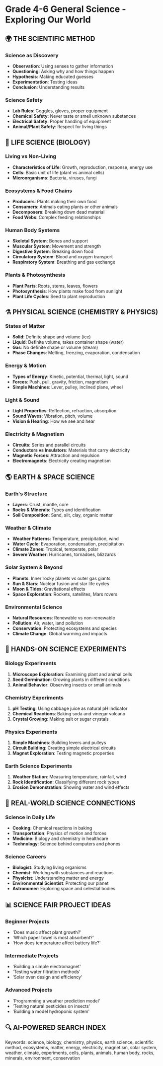 ﻿# Grade 4-6 General Science - Exploring Our World

## 🌍 THE SCIENTIFIC METHOD

### Science as Discovery
- **Observation**: Using senses to gather information
- **Questioning**: Asking why and how things happen
- **Hypothesis**: Making educated guesses
- **Experimentation**: Testing ideas
- **Conclusion**: Understanding results

### Science Safety
- **Lab Rules**: Goggles, gloves, proper equipment
- **Chemical Safety**: Never taste or smell unknown substances
- **Electrical Safety**: Proper handling of equipment
- **Animal/Plant Safety**: Respect for living things

## 🧬 LIFE SCIENCE (BIOLOGY)

### Living vs Non-Living
- **Characteristics of Life**: Growth, reproduction, response, energy use
- **Cells**: Basic unit of life (plant vs animal cells)
- **Microorganisms**: Bacteria, viruses, fungi

### Ecosystems & Food Chains
- **Producers**: Plants making their own food
- **Consumers**: Animals eating plants or other animals
- **Decomposers**: Breaking down dead material
- **Food Webs**: Complex feeding relationships

### Human Body Systems
- **Skeletal System**: Bones and support
- **Muscular System**: Movement and strength
- **Digestive System**: Breaking down food
- **Circulatory System**: Blood and oxygen transport
- **Respiratory System**: Breathing and gas exchange

### Plants & Photosynthesis
- **Plant Parts**: Roots, stems, leaves, flowers
- **Photosynthesis**: How plants make food from sunlight
- **Plant Life Cycles**: Seed to plant reproduction

## ⚗️ PHYSICAL SCIENCE (CHEMISTRY & PHYSICS)

### States of Matter
- **Solid**: Definite shape and volume (ice)
- **Liquid**: Definite volume, takes container shape (water)
- **Gas**: No definite shape or volume (steam)
- **Phase Changes**: Melting, freezing, evaporation, condensation

### Energy & Motion
- **Types of Energy**: Kinetic, potential, thermal, light, sound
- **Forces**: Push, pull, gravity, friction, magnetism
- **Simple Machines**: Lever, pulley, inclined plane, wheel

### Light & Sound
- **Light Properties**: Reflection, refraction, absorption
- **Sound Waves**: Vibration, pitch, volume
- **Vision & Hearing**: How we see and hear

### Electricity & Magnetism
- **Circuits**: Series and parallel circuits
- **Conductors vs Insulators**: Materials that carry electricity
- **Magnetic Forces**: Attraction and repulsion
- **Electromagnets**: Electricity creating magnetism

## 🌎 EARTH & SPACE SCIENCE

### Earth's Structure
- **Layers**: Crust, mantle, core
- **Rocks & Minerals**: Types and identification
- **Soil Composition**: Sand, silt, clay, organic matter

### Weather & Climate
- **Weather Patterns**: Temperature, precipitation, wind
- **Water Cycle**: Evaporation, condensation, precipitation
- **Climate Zones**: Tropical, temperate, polar
- **Severe Weather**: Hurricanes, tornadoes, blizzards

### Solar System & Beyond
- **Planets**: Inner rocky planets vs outer gas giants
- **Sun & Stars**: Nuclear fusion and star life cycles
- **Moon & Tides**: Gravitational effects
- **Space Exploration**: Rockets, satellites, Mars rovers

### Environmental Science
- **Natural Resources**: Renewable vs non-renewable
- **Pollution**: Air, water, land pollution
- **Conservation**: Protecting ecosystems and species
- **Climate Change**: Global warming and impacts

## 🔬 HANDS-ON SCIENCE EXPERIMENTS

### Biology Experiments
1. **Microscope Exploration**: Examining plant and animal cells
2. **Seed Germination**: Growing plants in different conditions
3. **Animal Behavior**: Observing insects or small animals

### Chemistry Experiments
1. **pH Testing**: Using cabbage juice as natural pH indicator
2. **Chemical Reactions**: Baking soda and vinegar volcano
3. **Crystal Growing**: Making salt or sugar crystals

### Physics Experiments
1. **Simple Machines**: Building levers and pulleys
2. **Circuit Building**: Creating simple electrical circuits
3. **Magnet Exploration**: Testing magnetic properties

### Earth Science Experiments
1. **Weather Station**: Measuring temperature, rainfall, wind
2. **Rock Identification**: Classifying different rock types
3. **Erosion Demonstration**: Showing water and wind effects

## 🌟 REAL-WORLD SCIENCE CONNECTIONS

### Science in Daily Life
- **Cooking**: Chemical reactions in baking
- **Transportation**: Physics of motion and forces
- **Medicine**: Biology and chemistry in healthcare
- **Technology**: Science behind computers and phones

### Science Careers
- **Biologist**: Studying living organisms
- **Chemist**: Working with substances and reactions
- **Physicist**: Understanding matter and energy
- **Environmental Scientist**: Protecting our planet
- **Astronomer**: Exploring space and celestial bodies

## 📊 SCIENCE FAIR PROJECT IDEAS

### Beginner Projects
- 'Does music affect plant growth?'
- 'Which paper towel is most absorbent?'
- 'How does temperature affect battery life?'

### Intermediate Projects  
- 'Building a simple electromagnet'
- 'Testing water filtration methods'
- 'Solar oven design and efficiency'

### Advanced Projects
- 'Programming a weather prediction model'
- 'Testing natural pesticides on insects'
- 'Building a model hydroponic system'

## 🔍 AI-POWERED SEARCH INDEX
Keywords: science, biology, chemistry, physics, earth science, scientific method, ecosystems, matter, energy, electricity, magnetism, solar system, weather, climate, experiments, cells, plants, animals, human body, rocks, minerals, environment, conservation
